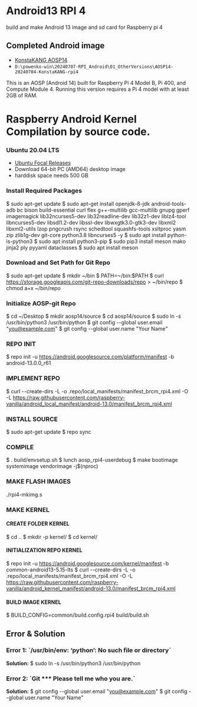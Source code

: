 # Android13 RPI 4
build and make Android 13 image and sd card for Raspberry pi 4


## Completed Android image 
- [KonstaKANG AOSP14](https://konstakang.com/devices/rpi4/AOSP14/)
- `D:\powenko-win\20240707-RPI_Android\01_OtherVersions\AOSP14-20240704-KonstaKANG-rpi4`

This is an AOSP (Android 14) built for Raspberry Pi 4 Model B, Pi 400, and Compute Module 4. Running this version requires a Pi 4 model with at least 2GB of RAM.


# Raspberry Android Kernel Compilation by source code. 
### Ubuntu 20.04 LTS
- [Ubuntu Focal Releases](https://releases.ubuntu.com/focal/)
- Download 64-bit PC (AMD64) desktop image
- harddisk space needs 500 GB


### Install Required Packages
$ sudo apt-get update
$ sudo apt-get install openjdk-8-jdk android-tools-adb bc bison build-essential curl flex g++-multilib gcc-multilib gnupg gperf imagemagick lib32ncurses5-dev lib32readline-dev lib32z1-dev liblz4-tool libncurses5-dev libsdl1.2-dev libssl-dev libwxgtk3.0-gtk3-dev libxml2 libxml2-utils lzop pngcrush rsync schedtool squashfs-tools xsltproc yasm zip zlib1g-dev git-core python3.8 libncurses5 -y
$ sudo apt install python-is-python3
$ sudo apt install python3-pip
$ sudo pip3 install meson mako jinja2 ply pyyaml dataclasses
$ sudo apt install meson

### Download and Set Path for Git Repo
$ sudo apt-get update
$ mkdir ~/bin
$ PATH=~/bin:$PATH
$ curl https://storage.googleapis.com/git-repo-downloads/repo > ~/bin/repo
$ chmod a+x ~/bin/repo









### Initialize AOSP-git Repo
$ cd ~/Desktop
$ mkdir aosp14/source
$ cd aosp14/source
$ sudo ln -s /usr/bin/python3 /usr/bin/python
$ git config --global user.email "you@example.com"
$ git config --global user.name "Your Name" 


### REPO INIT
$ repo init -u https://android.googlesource.com/platform/manifest -b android-13.0.0_r61


### IMPLEMENT REPO
$ curl --create-dirs -L -o .repo/local_manifests/manifest_brcm_rpi4.xml -O -L https://raw.githubusercontent.com/raspberry-vanilla/android_local_manifest/android-13.0/manifest_brcm_rpi4.xml


### INSTALL SOURCE

$ sudo apt-get update
$ repo sync


### COMPILE

$ . build/envsetup.sh
$ lunch aosp_rpi4-userdebug
$ make bootimage systemimage vendorimage -j\$(nproc)


### MAKE FLASH IMAGES
./rpi4-mkimg.s

### MAKE KERNEL
#### CREATE FOLDER KERNEL
$ cd ..
$ mkdir -p kernel/
$ cd kernel/

#### INITIALIZATION REPO KERNEL

$ repo init -u https://android.googlesource.com/kernel/manifest -b common-android13-5.15-lts
$ curl --create-dirs -L -o .repo/local_manifests/manifest_brcm_rpi4.xml -O -L https://raw.githubusercontent.com/raspberry-vanilla/android_kernel_manifest/android-13.0/manifest_brcm_rpi4.xml

 

#### BUILD IMAGE KERNEL
$ BUILD_CONFIG=common/build.config.rpi4 build/build.sh






##  Error & Solution
### Error 1: \`/usr/bin/env: ‘python’: No such file or directory\`
**Solution:**
$ sudo ln -s /usr/bin/python3 /usr/bin/python

### Error 2: \`Git *** Please tell me who you are.\`
**Solution:**
$ git config --global user.email "you@example.com"
$ git config --global user.name "Your Name"
